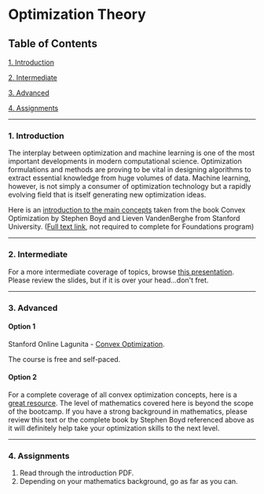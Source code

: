 # Optimization Theory

## Table of Contents
[1. Introduction](#section-a)

[2. Intermediate](#section-b)

[3. Advanced](#section-c)

[4. Assignments](#section-d)

---

### <a name="section-a"></a>1. Introduction

The interplay between optimization and machine learning is one of the most important developments in modern computational science. Optimization formulations and methods are proving to be vital in designing algorithms to extract essential knowledge from huge volumes of data. Machine learning, however, is not simply a consumer of optimization technology but a rapidly evolving field that is itself generating new optimization ideas.

Here is an [introduction to the main concepts](https://s3.amazonaws.com/ds-foundations/resources/optimization_intro.pdf) taken from the book Convex Optimization by Stephen Boyd and Lieven VandenBerghe from Stanford University. ([Full text link](http://stanford.edu/~boyd/cvxbook/), not required to complete for Foundations program)

---

### <a name="section-b"></a>2. Intermediate

For a more intermediate coverage of topics, browse [this presentation](https://s3.amazonaws.com/ds-foundations/resources/optimization_short.pdf). Please review the slides, but if it is over your head...don't fret.

---

### <a name="section-c"></a>3. Advanced

#### Option 1

Stanford Online Lagunita - [Convex Optimization](https://lagunita.stanford.edu/courses/Engineering/CVX101/Winter2014/about).

The course is free and self-paced.

#### Option 2

For a complete coverage of all convex optimization concepts, here is a [great resource](https://s3.amazonaws.com/ds-foundations/resources/optimization_long.pdf). The level of mathematics covered here is beyond the scope of the bootcamp. If you have a strong background in mathematics, please review this text or the complete book by Stephen Boyd referenced above as it will definitely help take your optimization skills to the next level.

---

### <a name="section-d"></a>4. Assignments

1. Read through the introduction PDF.
2. Depending on your mathematics background, go as far as you can.
